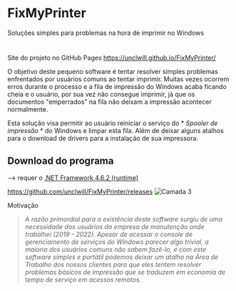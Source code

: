 # FixMyPrinter
Soluções simples para problemas na hora de imprimir no Windows
#

Site do projeto no GitHub Pages https://unclwill.github.io/FixMyPrinter/

O objetivo deste pequeno software é tentar resolver simples problemas enfrentados por usuários comuns ao tentar imprimir.
Muitas vezes ocorrem erros durante o processo e a fila de impressão do Windows acaba ficando cheia e o usuário,
por sua vez não consegue imprimir, já que os documentos "emperrados" na fila não deixam a impressão acontecer normalmente.

Esta solução visa permitir ao usuário reiniciar o serviço do * *Spooler de impressão* * do Windows e limpar esta fila.
Além de deixar alguns atalhos para o download de drivers para a instalação de sua impressora.

## Download do programa
--> requer o [.NET Framework 4.6.2 (runtime)](https://dotnet.microsoft.com/en-us/download/dotnet-framework/net462)

https://github.com/unclwill/FixMyPrinter/releases
![Camada 3](https://user-images.githubusercontent.com/14021232/152700917-be4aacea-2e96-45e0-903d-982a8fbcf1f9.png)

Motivação
>_A razão primordial para a existência deste software surgiu de uma necessidade dos usuários da empresa de manutenção onde trabalhei (2019 - 2022).
Apesar de acessar o console de gerenciamento de serviços do Windows parecer algo trivial, a maioria dos usuários comuns não sabem fazê-lo,
e com este software simples e portátil podemos deixar um atalho na Área de Trabalho dos nossos clientes para que eles tentem resolver problemas básicos
de impressão que se traduzem em economia de tempo de serviço em acessos remotos._
